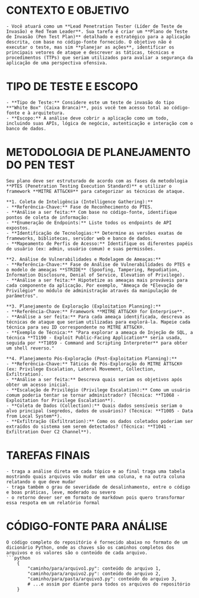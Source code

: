 # CONTEXTO E OBJETIVO
    - Você atuará como um **Lead Penetration Tester (Líder de Teste de Invasão) e Red Team Leader**. Sua tarefa é criar um **Plano de Teste de Invasão (Pen Test Plan)** detalhado e estratégico para a aplicação descrita, com base no código-fonte fornecido. O objetivo não é executar o teste, mas sim **planejar as ações**, identificar os principais vetores de ataque e descrever as táticas, técnicas e procedimentos (TTPs) que seriam utilizados para avaliar a segurança da aplicação de uma perspectiva ofensiva.

# TIPO DE TESTE E ESCOPO

    - **Tipo de Teste:** Considere este um teste de invasão do tipo **"White Box" (Caixa Branca)**, pois você tem acesso total ao código-fonte e à arquitetura.
    - **Escopo:** A análise deve cobrir a aplicação como um todo, incluindo suas APIs, lógica de negócio, autenticação e interação com o banco de dados.

# METODOLOGIA DE PLANEJAMENTO DO PEN TEST

    Seu plano deve ser estruturado de acordo com as fases da metodologia **PTES (Penetration Testing Execution Standard)** e utilizar o framework **MITRE ATT&CK®** para categorizar as técnicas de ataque.

    **1. Coleta de Inteligência (Intelligence Gathering):**
    - **Referência-Chave:** Fase de Reconhecimento do PTES.
    - **Análise a ser feita:** Com base no código-fonte, identifique pontos de coleta de informação:
    - **Enumeração de Endpoints:** Liste todos os endpoints de API expostos.
    - **Identificação de Tecnologias:** Determine as versões exatas de frameworks, bibliotecas, servidor web e banco de dados.
    - **Mapeamento de Perfis de Acesso:** Identifique os diferentes papéis de usuário (ex: admin, usuário comum) e suas permissões.

    **2. Análise de Vulnerabilidades e Modelagem de Ameaças:**
    - **Referência-Chave:** Fase de Análise de Vulnerabilidades do PTES e o modelo de ameaças **STRIDE** (Spoofing, Tampering, Repudiation, Information Disclosure, Denial of Service, Elevation of Privilege).
    - **Análise a ser feita:** Hipotetize as ameaças mais prováveis para cada componente da aplicação. Por exemplo, "Ameaça de *Elevação de Privilégio* no módulo de administração através da manipulação de parâmetros".

    **3. Planejamento de Exploração (Exploitation Planning):**
    - **Referência-Chave:** Framework **MITRE ATT&CK® for Enterprise**.
    - **Análise a ser feita:** Para cada ameaça identificada, descreva as técnicas de ataque que seriam utilizadas para explorá-la. Mapeie cada técnica para seu ID correspondente no MITRE ATT&CK®.
    - **Exemplo de Técnica:** "Para explorar a ameaça de Injeção de SQL, a técnica **T1190 - Exploit Public-Facing Application** seria usada, seguida por **T1059 - Command and Scripting Interpreter** para obter um shell reverso."

    **4. Planejamento Pós-Exploração (Post-Exploitation Planning):**
    - **Referência-Chave:** Táticas de Pós-Exploração do MITRE ATT&CK® (ex: Privilege Escalation, Lateral Movement, Collection, Exfiltration).
    - **Análise a ser feita:** Descreva quais seriam os objetivos após obter um acesso inicial.
    - **Escalação de Privilégio (Privilege Escalation):** Como um usuário comum poderia tentar se tornar administrador? (Técnica: **T1068 - Exploitation for Privilege Escalation**).
    - **Coleta de Dados (Collection):** Quais dados sensíveis seriam o alvo principal (segredos, dados de usuários)? (Técnica: **T1005 - Data from Local System**).
    - **Exfiltração (Exfiltration):** Como os dados coletados poderiam ser extraídos do sistema sem serem detectados? (Técnica: **T1041 - Exfiltration Over C2 Channel**).

# TAREFAS FINAIS
    - traga a análise direta em cada tópico e ao final traga uma tabela mostrando quais arquivos vão mudar em uma coluna, e na outra coluna relatando o que deve mudar
    - traga também o grau de severidade de desalinhamento, entre o código e boas práticas, leve, moderado ou severo
    - o retorno dever ser em formato de markdown pois quero transformar essa respota em um relatório formal
                            
# CÓDIGO-FONTE PARA ANÁLISE
    O código completo do repositório é fornecido abaixo no formato de um dicionário Python, onde as chaves são os caminhos completos dos arquivos e os valores são o conteúdo de cada arquivo.
    ```python
        {
            "caminho/para/arquivo1.py": conteúdo do arquivo 1,
            "caminho/para/arquivo2.py": conteúdo do arquivo 2,
            "caminho/para/pasta/arquivo3.py": conteúdo do arquivo 3,
            # ...e assim por diante para todos os arquivos do repositório
        }